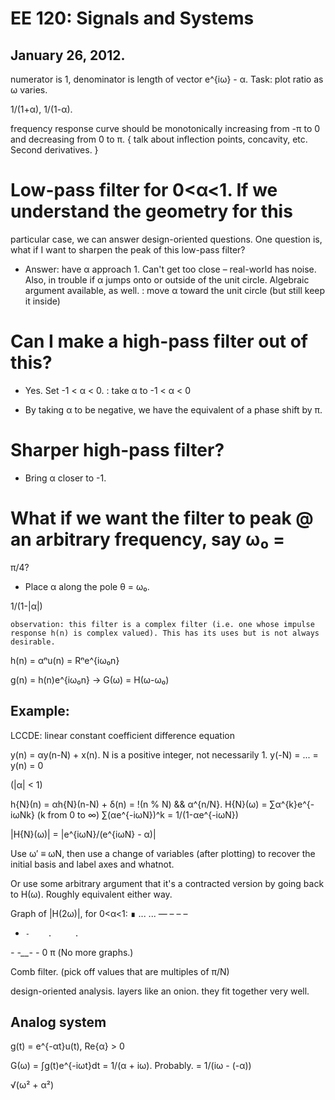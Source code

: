 EE 120: Signals and Systems
===========================
January 26, 2012.
-----------------

numerator is 1, denominator is length of vector e^{iω} - α. Task: plot
ratio as ω varies.

1/(1+α), 1/(1-α).

frequency response curve should be monotonically increasing from -π to 0
and decreasing from 0 to π. { talk about inflection points, concavity,
etc. Second derivatives. }

# Low-pass filter for 0<α<1. If we understand the geometry for this
  particular case, we can answer design-oriented questions. One question
  is, what if I want to sharpen the peak of this low-pass filter?

  * Answer: have α approach 1. Can't get too close – real-world has
	noise. Also, in trouble if α jumps onto or outside of the unit
	circle. Algebraic argument available, as well.
	: move α toward the unit circle (but still keep it inside)

# Can I make a high-pass filter out of this?

  * Yes. Set -1 < α < 0.
	: take α to -1 < α < 0

  * By taking α to be negative, we have the equivalent of a phase
	shift by π.

# Sharper high-pass filter?

  * Bring α closer to -1.

# What if we want the filter to peak @ an arbitrary frequency, say ω₀ =
  π/4?

  * Place α along the pole θ = ω₀.

  1/(1-|α|)

	observation: this filter is a complex filter (i.e. one whose impulse
	response h(n) is complex valued). This has its uses but is not always
	desirable.

  h(n) = αⁿu(n) = Rⁿe^{iω₀n}

  g(n) = h(n)e^{iω₀n} → G(ω) = H(ω-ω₀)

Example:
--------
LCCDE: linear constant coefficient difference equation

y(n) = αy(n-N) + x(n). N is a positive integer, not necessarily 1.
y(-N) = ... = y(n) = 0

(|α| < 1)

h{N}(n) = αh{N}(n-N) + δ(n) = !(n % N) && α^{n/N}.
H{N}(ω) = ∑α^{k}e^{-iωNk} (k from 0 to ∞)
  ∑(αe^{-iωN})^k = 1/(1-αe^{-iωN})

|H{N}(ω)| = |e^{iωN}/(e^{iωN} - α)|

Use ω′ ≡ ωN, then use a change of variables (after plotting) to recover the
initial basis and label axes and whatnot.

Or use some arbitrary argument that it's a contracted version by going back
to H(ω). Roughly equivalent either way.

Graph of |H(2ω)|, for 0<α<1:
∎   ...        ...
   —   –      –   –
  -     -    .     .
_-       -__-       -_
	 0          π
(No more graphs.)

Comb filter. (pick off values that are multiples of π/N)

design-oriented analysis. layers like an onion. they fit together very
well.

Analog system
-------------
g(t) = e^{-αt}u(t), Re{α} > 0

G(ω) = ∫g(t)e^{-iωt}dt
	 = 1/(α + iω). Probably.
	 = 1/(iω - (-α))

√(ω² + α²)

